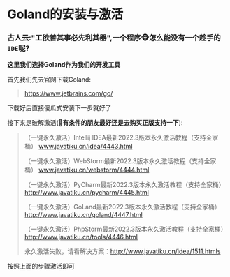 # Goland的安装与激活

### 古人云:"工欲善其事必先利其器",一个程序:monkey_face:怎么能没有一个趁手的`IDE`呢?



__这里我们选择Goland作为我们的开发工具__

首先我们先去官网下载Goland:

> https://www.jetbrains.com/go/



下载好后直接傻瓜式安装下一步就好了



接下来是破解激活(:dart:__有条件的朋友最好还是去购买正版支持一下__):

> （一键永久激活）Intellij IDEA最新2022.3版本永久激活教程（支持全家桶）
> www.javatiku.cn/idea/4443.html
>
> （一键永久激活）WebStorm最新2022.3版本永久激活教程（支持全家桶）
> www.javatiku.cn/webstorm/4444.html
>
> （一键永久激活）PyCharm最新2022.3版本永久激活教程（支持全家桶）
> http://www.javatiku.cn/pycharm/4445.html
>
> （一键永久激活）GoLand最新2022.3版本永久激活教程（支持全家桶）
> http://www.javatiku.cn/goland/4447.html
>
> （一键永久激活）PhpStorm最新2022.3版本永久激活教程（支持全家桶）
> http://www.javatiku.cn/tools/4446.html
>
>
> 永久激活失败，请看解决方案：http://www.javatiku.cn/idea/1511.htmls

按照上面的步骤激活即可